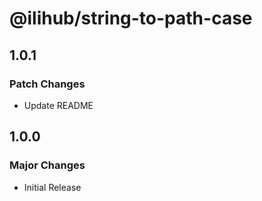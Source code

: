 # @ilihub/string-to-path-case

## 1.0.1

### Patch Changes

- Update README

## 1.0.0

### Major Changes

- Initial Release
